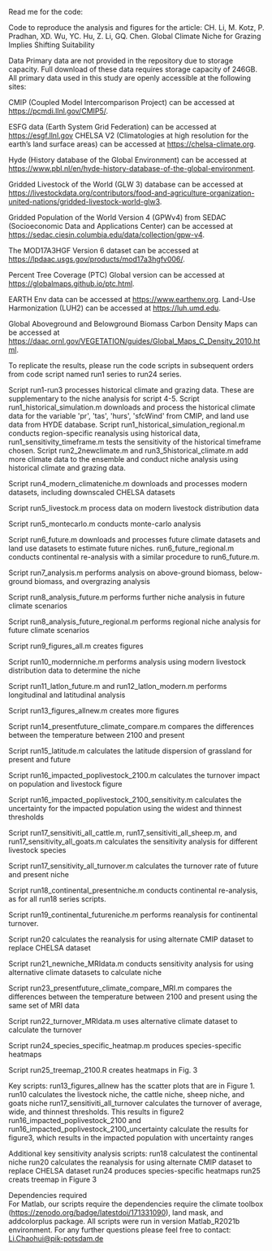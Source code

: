 
Read me for the code:

Code to reproduce the analysis and figures for the article: CH. Li, M. Kotz, P. Pradhan, XD. Wu, YC. Hu, Z. Li, GQ. Chen. Global Climate Niche for Grazing Implies Shifting Suitability    

Data Primary data are not provided in the repository due to storage capacity. Full download of these data requires storage capacity of 246GB. All primary data used in this study are openly accessible at the following sites:  

CMIP (Coupled Model Intercomparison Project) can be accessed at https://pcmdi.llnl.gov/CMIP5/.  

ESFG data (Earth System Grid Federation) can be accessed at https://esgf.llnl.gov CHELSA V2 (Climatologies at high resolution for the earth’s land surface areas) can be accessed at https://chelsa-climate.org.  

Hyde (History database of the Global Environment) can be accessed at https://www.pbl.nl/en/hyde-history-database-of-the-global-environment.  

Gridded Livestock of the World (GLW 3) database can be accessed at https://livestockdata.org/contributors/food-and-agriculture-organization-united-nations/gridded-livestock-world-glw3.  

Gridded Population of the World Version 4 (GPWv4) from SEDAC (Socioeconomic Data and Applications Center) can be accessed at https://sedac.ciesin.columbia.edu/data/collection/gpw-v4.  

The MOD17A3HGF Version 6 dataset can be accessed at https://lpdaac.usgs.gov/products/mod17a3hgfv006/.  

Percent Tree Coverage (PTC) Global version can be accessed at https://globalmaps.github.io/ptc.html.  

EARTH Env data can be accessed at https://www.earthenv.org. Land-Use Harmonization (LUH2) can be accessed at https://luh.umd.edu.  

Global Aboveground and Belowground Biomass Carbon Density Maps can be accessed at https://daac.ornl.gov/VEGETATION/guides/Global_Maps_C_Density_2010.html.  


To replicate the results, please run the code scripts in subsequent orders from code script named run1 series to run24 series. 

Script run1-run3 processes historical climate and grazing data. These are supplementary to the niche analysis for script 4-5. Script run1_historical_simulation.m downloads and process the historical climate data for the variable 'pr', 'tas', 'hurs', 'sfcWind' from CMIP, and land use data from HYDE database. Script run1_historical_simulation_regional.m conducts region-specific reanalysis using historical data, run1_sensitivity_timeframe.m tests the sensitivity of the historical timeframe chosen. Script run2_2newclimate.m and run3_5historical_climate.m add more climate data to the ensemble and conduct niche analysis using historical climate and grazing data. 

Script run4_modern_climateniche.m downloads and processes modern datasets, including downscaled CHELSA datasets

Script run5_livestock.m process data on modern livestock distribution data 

Script run5_montecarlo.m conducts monte-carlo analysis

Script run6_future.m downloads and processes future climate datasets and land use datasets to estimate future niches.
run6_future_regional.m conducts continental re-analysis with a similar procedure to run6_future.m.

Script run7_analysis.m performs analysis on above-ground biomass, below-ground biomass, and overgrazing analysis

Script run8_analysis_future.m performs further niche analysis in future climate scenarios

Script run8_analysis_future_regional.m performs regional niche analysis for future climate scenarios

Script run9_figures_all.m creates figures 

Script run10_modernniche.m performs analysis using modern livestock distribution data to determine the niche

Script run11_latlon_future.m and run12_latlon_modern.m performs longitudinal and latitudinal analysis 

Script run13_figures_allnew.m creates more figures

Script run14_presentfuture_climate_compare.m compares the differences between the temperature between 2100 and present

Script run15_latitude.m calculates the latitude dispersion of grassland for present and future

Script run16_impacted_poplivestock_2100.m calculates the turnover impact on population and livestock figure

Script run16_impacted_poplivestock_2100_sensitivity.m calculates the uncertainty for the impacted population using the widest and thinnest thresholds

Script run17_sensitiviti_all_cattle.m, run17_sensitiviti_all_sheep.m, and run17_sensitivity_all_goats.m calculates the sensitivity analysis for different livestock species

Script run17_sensitivity_all_turnover.m calculates the turnover rate of future and present niche

Script run18_continental_presentniche.m conducts continental re-analysis, as for all run18 series scripts.

Script run19_continental_futureniche.m performs reanalysis for continental turnover.

Script run20 calculates the reanalysis for using alternate CMIP dataset to replace CHELSA dataset

Script run21_newniche_MRIdata.m conducts sensitivity analysis for using alternative climate datasets to calculate niche

Script run23_presentfuture_climate_compare_MRI.m compares the differences between the temperature between 2100 and present using the same set of MRI data

Script run22_turnover_MRIdata.m uses alternative climate dataset to calculate the turnover

Script run24_species_specific_heatmap.m produces species-specific heatmaps

Script run25_treemap_2100.R creates heatmaps in Fig. 3

Key scripts:
run13_figures_allnew has the scatter plots that are in Figure 1.
run10 calculates the livestock niche, the cattle niche, sheep niche, and goats niche
run17_sensitiviti_all_turnover calculates the turnover of average, wide, and thinnest thresholds. This results in figure2
run16_impacted_poplivestock_2100 and run16_impacted_poplivestock_2100_uncertainty calculate the results for figure3, which results in the impacted population with uncertainty ranges

Additional key sensitivity analysis scripts:
run18 calculatest the continental niche
run20 calculates the reanalysis for using alternate CMIP dataset to replace CHELSA dataset
run24 produces species-specific heatmaps
run25 creats treemap in Figure 3

Dependencies required   
For Matlab, our scripts require the dependencies require the climate toolbox (https://zenodo.org/badge/latestdoi/171331090), land mask, and addcolorplus package. All scripts were run in version Matlab_R2021b environment. For any further questions please feel free to contact: Li.Chaohui@pik-potsdam.de  


